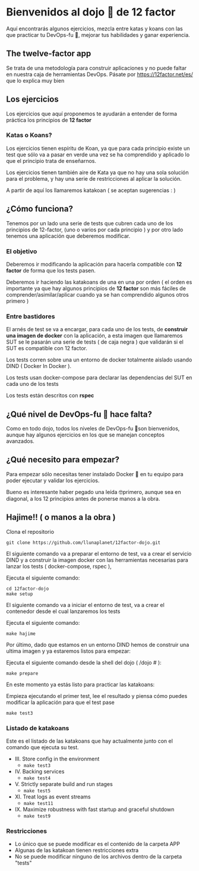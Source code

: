 # Bienvenidos al dojo 🏯 de 12 factor

Aquí encontrarás algunos ejercicios, mezcla entre katas y koans con las que practicar tu DevOps-fu 🥋, mejorar tus habilidades y ganar experiencia. 

## The twelve-factor app

Se trata de una metodología para construir aplicaciones y no puede faltar en nuestra caja de herramientas DevOps. Pásate por https://12factor.net/es/ que lo explica muy bien

## Los ejercicios

Los ejercicios que aquí proponemos te ayudarán a entender de forma práctica los principios de **12 factor**

### Katas o Koans?

Los ejercicios tienen espíritu de Koan, ya que para cada principio existe un test que sólo va a pasar en verde una vez se ha comprendido y aplicado lo que el principio trata de enseñarnos.

Los ejercicios tienen también aire de Kata ya que no hay una sola solución para el problema, y hay una serie de restricciones al aplicar la solución.

A partir de aquí los llamaremos katakoan ( se aceptan sugerencias : )

## ¿Cómo funciona?

Tenemos por un lado una serie de tests que cubren cada uno de los principios de 12-factor, (uno o varios por cada principio ) y por otro lado tenemos una aplicación que deberemos modificar.

### El objetivo

Deberemos ir modificando la aplicación para hacerla compatible con **12 factor** de forma que los tests pasen.

Deberemos ir haciendo las katakoans de una en una por orden ( el orden es importante ya que hay algunos principios de **12 factor** son más fáciles de comprender/asimilar/aplicar cuando ya se han comprendido algunos otros primero )

### Entre bastidores

El arnés de test se va a encargar, para cada uno de los tests, de **construir una imagen de docker** con la aplicación, a esta imagen que llamaremos SUT se le pasarán una serie de tests ( de caja negra ) que validarán si el SUT es compatible con 12 factor.

Los tests corren sobre una un entorno de docker totalmente aislado usando DIND ( Docker In Docker ). 

Los tests usan docker-compose para declarar las dependencias del SUT en cada uno de los tests

Los tests están descritos con **rspec**

## ¿Qué nivel de DevOps-fu 🥋 hace falta?

Como en todo dojo, todos los niveles de DevOps-fu 🥋son bienvenidos, aunque hay algunos ejercicios en los que se manejan conceptos avanzados.

## ¿Qué necesito para empezar?

Para empezar sólo necesitas tener instalado Docker 🐳 en tu equipo para poder ejecutar y validar los ejercicios.

Bueno es interesante haber pegado una leída 🤓primero, aunque sea en diagonal, a los 12 principios antes de ponerse manos a la obra.

## Hajime!! ( o manos a la obra )

Clona el repositorio

```
git clone https://github.com/llunaplanet/12factor-dojo.git
```
El siguiente comando va a preparar el entorno de test, va a crear el servicio DIND y a construir la imagen docker con las herramientas necesarias para lanzar los tests ( docker-compose, rspec ), 

Ejecuta el siguiente comando:
```
cd 12factor-dojo
make setup
```
El siguiente comando va a iniciar el entorno de test, va a crear el contenedor desde el cual lanzaremos los tests

Ejecuta el siguiente comando:
```
make hajime
```
Por último, dado que estamos en un entorno DIND hemos de construir una ultima imagen y ya estaremos listos para empezar:

Ejecuta el siguiente comando desde la shell del dojo ( /dojo # ):

```
make prepare
```
En este momento ya estás listo para practicar las katakoans:

Empieza ejecutando el primer test, lee el resultado y piensa cómo puedes modificar la aplicación para que el test pase
```
make test3
```
### Listado de katakoans

Este es el listado de las katakoans que hay actualmente junto con el comando que ejecuta su test.

 - III. Store config in the environment    
	 - `make test3`
 - IV. Backing services
	 -  `make test4`
 - V. Strictly separate build and run stages
	 - `make test5`
 - XI. Treat logs as event streams
	 - `make test11`
 - IX. Maximize robustness with fast startup and graceful shutdown
	 - `make test9`

### Restricciones

- Lo único que se puede modificar es el contenido de la carpeta APP 
- Algunas de las katakoan tienen restricciones extra
- No se puede modificar ninguno de los archivos dentro de la carpeta "tests" 
